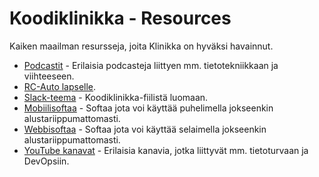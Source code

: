 # Koodiklinikka - Resources

Kaiken maailman resursseja, joita Klinikka on hyväksi havainnut.

- [Podcastit](podcastit.md) - Erilaisia podcasteja liittyen mm. tietotekniikkaan ja viihteeseen.
- [RC-Auto lapselle](rc-car-for-kids.md).
- [Slack-teema](slack-theme.md) - Koodiklinikka-fiilistä luomaan.
- [Mobiilisoftaa](softaa-mobiili.md) - Softaa jota voi käyttää puhelimella jokseenkin alustariippumattomasti.
- [Webbisoftaa](softaa-web.md) - Softaa jota voi käyttää selaimella jokseenkin alustariippumattomasti.
- [YouTube kanavat](youtube-channels.md) - Erilaisia kanavia, jotka liittyvät mm. tietoturvaan ja DevOpsiin.
